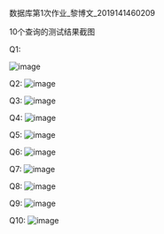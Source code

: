 数据库第1次作业_黎博文_2019141460209

10个查询的测试结果截图

Q1:

![image](https://user-images.githubusercontent.com/55120118/136645203-ee200d9c-11be-40d7-a494-400e7ebc3231.png)

Q2:
![image](https://user-images.githubusercontent.com/55120118/136645207-1e1844bf-7caf-4c57-a5f2-91507d8671e1.png)

Q3:
![image](https://user-images.githubusercontent.com/55120118/136645212-154a69c8-ba32-4528-bd69-b4ba7a7fb8fb.png)

Q4:
![image](https://user-images.githubusercontent.com/55120118/136645216-a2b22c71-1691-41ba-b3ab-c51bc9db48c2.png)

Q5:
![image](https://user-images.githubusercontent.com/55120118/136645221-4af4b5d3-6f1a-46c6-a836-b30e13143465.png)

Q6:
![image](https://user-images.githubusercontent.com/55120118/136645224-0249d726-c91d-4fb4-87d3-fefac3188187.png)

Q7:
![image](https://user-images.githubusercontent.com/55120118/136645226-f39c46cf-0886-48d8-908c-c490847fd0d0.png)

Q8:
![image](https://user-images.githubusercontent.com/55120118/136645229-c979e164-71b7-465e-8e68-c1e85dcacc47.png)

Q9:
![image](https://user-images.githubusercontent.com/55120118/136645235-7defcfa1-8375-4730-a59e-8858a893a631.png)

Q10:
![image](https://user-images.githubusercontent.com/55120118/136645239-1b6b73a0-31ea-4e26-8f24-cf4472f16deb.png)





